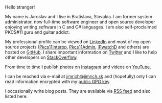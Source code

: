 Hello stranger!

My name is Jaroslav and I live in Bratislava, Slovakia. 
I am former system administrator, now full-time software engineer and open source developer enjoying writing software in C and C# languages. 
I am also self-proclaimed PKCS#11 guru and guitar addict.

My professional profile can be viewed on [LinkedIn][1] and most of my open source projects ([Pkcs11Interop][2], [Pkcs11Admin][3], [IPwatchD][4] and others) are hosted on [GitHub][5]. 
I share important information on [Twitter][6] and I like to help other developers on [StackOverflow][7].

From time to time I publish photos on [Instagram][8] and videos on [YouTube][9].

I can be reached via e-mail at [jimrich@jimrich.sk][10] and (hopefully) only I can read information encrypted with my [public GPG key][11].

I occasionally write blog posts. They are available via [RSS feed][12] and also listed here:

[1]: https://sk.linkedin.com/in/jaroslavimrich
[2]: https://pkcs11interop.net/
[3]: https://pkcs11admin.net/
[4]: https://ipwatchd.sourceforge.io/
[5]: https://github.com/jariq/
[6]: https://twitter.com/jimrichsk
[7]: https://stackoverflow.com/users/3325704/jariq
[8]: https://www.instagram.com/jaroslav.imrich/
[9]: https://www.youtube.com/channel/UCdGfPZVLOwM-_dJsBdaVcDg
[10]: mailto:jimrich@jimrich.sk
[11]: https://www.jimrich.sk/crypto/2010-gnupg-jimrich.asc
[12]: /index.xml